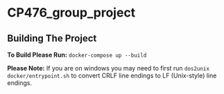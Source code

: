 # CP476_group_project
## Building The Project

**To Build Please Run:** ```docker-compose up --build```

**Please Note:** If you are on windows you may need to first run ```dos2unix docker/entrypoint.sh``` to convert CRLF line endings to LF (Unix-style) line endings.
